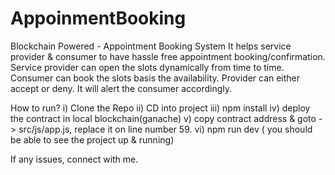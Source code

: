# AppoinmentBooking
Blockchain Powered - Appointment Booking System
It helps service provider & consumer to have hassle free appointment booking/confirmation. Service provider can open the slots dynamically from time to time. Consumer can book the slots basis the availability. Provider can either accept or deny. It will alert the consumer accordingly.

How to run?
i) Clone the Repo
ii) CD into project
iii) npm install
iv) deploy the contract in local blockchain(ganache)
v) copy contract address & goto -> src/js/app.js, replace it on line number 59.
vi) npm run dev ( you should be able to see the project up & running)

If any issues, connect with me.
